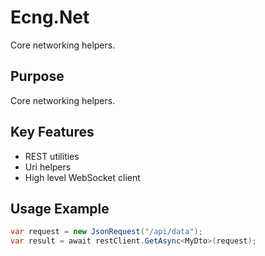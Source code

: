 # Ecng.Net

Core networking helpers.

## Purpose

Core networking helpers.

## Key Features

- REST utilities
- Uri helpers
- High level WebSocket client

## Usage Example

```csharp
var request = new JsonRequest("/api/data");
var result = await restClient.GetAsync<MyDto>(request);
```
